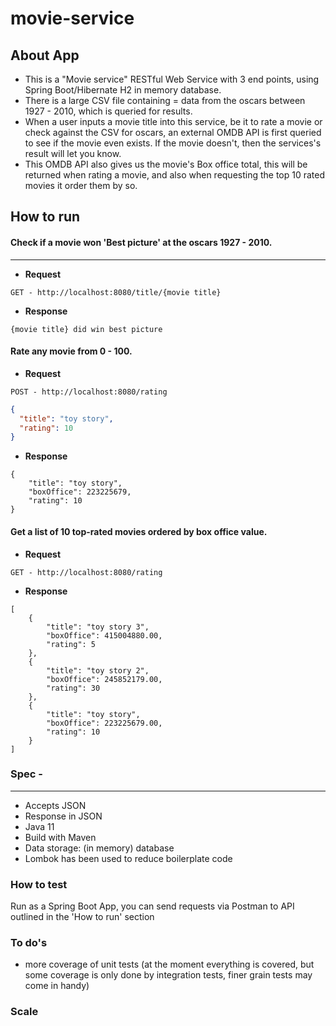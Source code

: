 # movie-service

## About App

* This is a "Movie service" RESTful Web Service with 3 end points, using Spring Boot/Hibernate H2 in memory database. 
* There is a large CSV file containing = data from the oscars between 1927 - 2010, which is queried for results. 
* When a user inputs a movie title into this service, be it to rate a movie or check against the CSV for oscars, an external OMDB API is first queried to see if the movie even exists. If the movie doesn't, then the services's result will let you know.
* This OMDB API also gives us the movie's Box office total, this will be returned when rating a movie, and also when requesting the top 10 rated movies it order them by so.


## How to run

#### Check if a movie won 'Best picture' at the oscars 1927 - 2010. 

------

* **Request** 
 
```
GET - http://localhost:8080/title/{movie title}
```

* **Response**
```
{movie title} did win best picture
 ```
#### Rate any movie from 0 - 100. 

* **Request** 
 
```
POST - http://localhost:8080/rating
```
```JSON
{
  "title": "toy story",
  "rating": 10
}
```
* **Response**
```
{
    "title": "toy story",
    "boxOffice": 223225679,
    "rating": 10
}
```

#### Get a list of 10 top-rated movies ordered by box office value.

* **Request** 
 
```
GET - http://localhost:8080/rating
```

* **Response**
```
[
    {
        "title": "toy story 3",
        "boxOffice": 415004880.00,
        "rating": 5
    },
    {
        "title": "toy story 2",
        "boxOffice": 245852179.00,
        "rating": 30
    },
    {
        "title": "toy story",
        "boxOffice": 223225679.00,
        "rating": 10
    }
]
```


### Spec -
------
* Accepts JSON 
* Response in JSON 
* Java 11
* Build with Maven
* Data storage: (in memory) database
* Lombok has been used to reduce boilerplate code

### How to test
Run as a Spring Boot App, you can send requests via Postman to API outlined in the 'How to run' section

### To do's
* more coverage of unit tests (at the moment everything is covered, but some coverage is only done by integration tests, finer grain tests may come in handy)


### Scale





